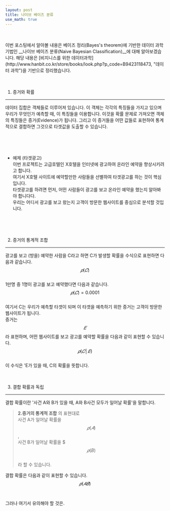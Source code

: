 ```yaml
---
layout: post
title: 나이브 베이즈 분류
use_math: true
---
```

<br>
<br>
 이번 포스팅에서 알아볼 내용은 베이즈 정리(Bayes's theorem)에 기반한 데이터 과학 기법인 __나이브 베이즈 분류(Naive Bayesian Classification)__에 대해 알아보겠습니다. 해당 내용은 [비지니스를 위한 데이터과학](http://www.hanbit.co.kr/store/books/look.php?p_code=B9423118473, "데이터 과학")을 기반으로 정리했습니다.<br>
<br>
<br>
    



1. 증거와 확률
----------------------------------------
데이터 집합은 객체들로 이루어져 있습니다. 이 객체는 각각의 특징들을 가지고 있으며 우리가 무엇인가 예측할 때, 이 특징들을 이용합니다. 이것을 확률 문제로 가져오면 객체의 특징들은 증거(Evidence)가 됩니다. 그리고 이 증거들을 어떤 값들로 표현하여 통계적으로 결합하면 그것으로 타겟값을 도출할 수 있습니다. <br>

<br>
<br>
<br>

- 예제 (타겟광고)<br>
이번 프로젝트는 고급호텔인 X호텔을 인터넷에 광고하여 온라인 예약을 향상시키려고 합니다.<br>
여기서 X호텔 사이트에 예약할만한 사람들을 선별하여 타겟광고를 하는 것이 핵심입니다.<br>
타겟광고를 하려면 먼저, 어떤 사람들이 광고를 보고 온라인 예약을 했는지 알아봐야 합니다다.<br>
우리는 어디서 광고를 보고 왔는지 고객이 방문한 웹사이트를 중심으로 분석할 것입니다.<br>
<br>
<br>
<br>

2. 증거의 통계적 조합
-------------------
광고를 보고 (방을) 예약한 사람을 C라고 하면 C가 발생할 확률을 수식으로 표현하면 다음과 같습니다.<br>
$$ 
𝑝(𝐶)
$$
<br>1만명 중 1명이 광고를 보고 예약했다면 다음과 같습니다.<br>
$$
𝑝(𝐶) =0.0001 
$$
<br>여기서 C는 우리가 예측할 타겟이 되며 이 타겟을 예측하기 위한 증거는 고객이 방문한 웹사이트가 됩니다.<br>
증거는 $$𝐸$$라 표현하며, 어떤 웹사이트를 보고 광고를 예약할 확률을 다음과 같이 표현할 수 있습니다.<br>
$$
𝑝(𝐶│𝐸)
$$
<br>이 수식은 'E가 있을 때, C의 확률을 뜻합니다.<br>
<br>
<br>

3. 결합 확률과 독립
-------------------
결합 확률이란 '사건 A와 B가 있을 때, A와 B사건 모두가 일어날 확률'을 말합니다. 
 > __2.증거의 통계적 조합__ 의 표현대로<br> 사건 A가 일어날 확률을 $$𝑝(𝐴)$$,<br> 사건 B가 일어날 확률을 $$$𝑝(B)$$<br>라 할 수 있습니다.<br>

결합 확률은 다음과 같이 표현할 수 있습니다.<br>
$$
𝑝(𝐴𝐵)
$$
<br>
<br>
그러나 여기서 유의해야 할 것은.

